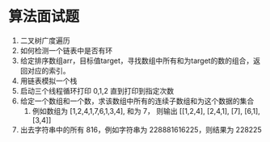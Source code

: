 # 算法面试题

1. 二叉树广度遍历
2. 如何检测一个链表中是否有环
3. 给定排序数组arr，目标值target，寻找数组中所有和为target的数的组合，返回对应的索引。
4. 用链表模拟一个栈
5. 启动三个线程循环打印 0,1,2 直到打印到指定次数
6. 给定一个数组和一个数，求该数组中所有的连续子数组和为这个数据的集合
   1. 例如数组为 [1,2,4,1,7,6,1,3,4], 和为 7， 则输出 [[1,2,4], [2,4,1], [7], [6,1], [3,4]]
7. 出去字符串中的所有 816，例如字符串为 228881616225，则结果为 228225


